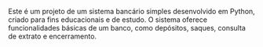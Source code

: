 Este é um projeto de um sistema bancário simples desenvolvido em Python, criado para fins educacionais e de estudo. O sistema oferece funcionalidades básicas de um banco, como depósitos, saques, consulta de extrato e encerramento.
